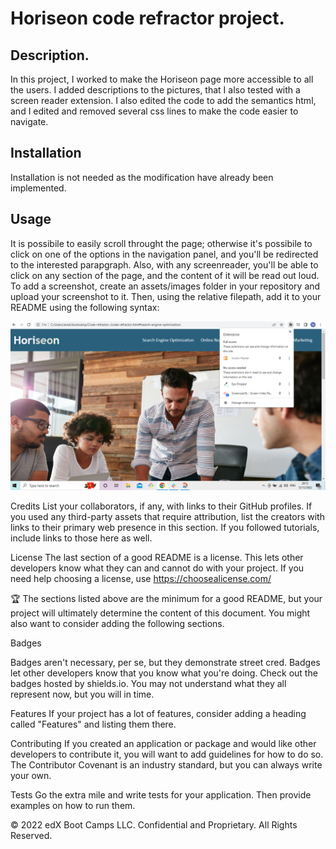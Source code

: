 # Horiseon code refractor project.

## Description.
In this project, I worked to make the Horiseon page more accessible to all the users. I added descriptions to the pictures, that I also tested with a screen reader extension. I also edited the code to add the semantics html, and I edited and removed several css lines to make the code easier to navigate.

## Installation
Installation is not needed as the modification have already been implemented.

## Usage
It is possibile to easily scroll throught the page; otherwise it's possibile to click on one of the options in the navigation panel, and you'll be redirected to the interested parapgraph.
Also, with any screenreader, you'll be able to click on any section of the page, and the content of it will be read out loud. 
To add a screenshot, create an assets/images folder in your repository and upload your screenshot to it. Then, using the relative filepath, add it to your README using the following syntax:

![alt text](assets/images/screen-reader.png)



Credits
List your collaborators, if any, with links to their GitHub profiles.
If you used any third-party assets that require attribution, list the creators with links to their primary web presence in this section.
If you followed tutorials, include links to those here as well.

License
The last section of a good README is a license. This lets other developers know what they can and cannot do with your project. If you need help choosing a license, use https://choosealicense.com/

🏆 The sections listed above are the minimum for a good README, but your project will ultimately determine the content of this document. You might also want to consider adding the following sections.

Badges

Badges aren't necessary, per se, but they demonstrate street cred. Badges let other developers know that you know what you're doing. Check out the badges hosted by shields.io. You may not understand what they all represent now, but you will in time.

Features
If your project has a lot of features, consider adding a heading called "Features" and listing them there.

Contributing
If you created an application or package and would like other developers to contribute it, you will want to add guidelines for how to do so. The Contributor Covenant is an industry standard, but you can always write your own.

Tests
Go the extra mile and write tests for your application. Then provide examples on how to run them.

© 2022 edX Boot Camps LLC. Confidential and Proprietary. All Rights Reserved.
